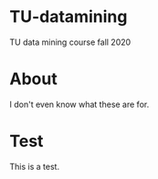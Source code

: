 # TU-datamining
TU data mining course fall 2020

# About
I don't even know what these are for.

# Test

This is a test.
